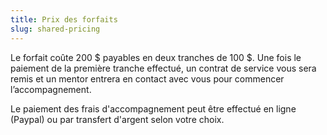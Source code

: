 ```yaml
---
title: Prix des forfaits
slug: shared-pricing
---
```

Le forfait coûte 200 $ payables en deux tranches de 100 $. Une fois le paiement de la première tranche effectué, un contrat de service vous sera remis et un mentor entrera en contact avec vous pour commencer l’accompagnement.

Le paiement des frais d'accompagnement peut être effectué en ligne (Paypal) ou par transfert d'argent selon votre choix.
